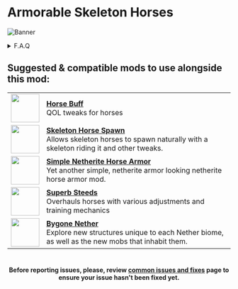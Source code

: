 # Armorable Skeleton Horses

![Banner](https://cdn.modrinth.com/data/cached_images/ac45569f602838ef26b7e6f63e278db646b351a0.png)


<details>
<summary>F.A.Q</summary>

- **Q: Does this mod work with modded horse armors and horses?**
  - **A:** Yes, it does work with almost all modded horse armors. And for the horses, only Bygone Nether's Wither Skeleton Horses supported for now!
#
- **Q: Is that mod compatible with resource packs that change horse armors?**
  - **A:** Yes!
#
- **Q: Where can i find this mod in CurseForge?**
  - **A:** For now this mod is a Modrinth exclusive.
#
- **Q: Can i use this mod in my modpack?**
  - **A:** Absolutely! Just make sure to credit us!

</details>



## Suggested & compatible mods to use alongside this mod:
<table>
    <tr>
      <td>
        <a href="https://modrinth.com/mod/horsebuff">
          <img src="https://cdn.modrinth.com/data/IrrG0G8l/dc08908b5415e6b7f8fff6ead57100881d6efdea_96.webp" width="64">
        </a>
      </td>
      <td>
        <b><a href="https://modrinth.com/mod/horsebuff">Horse Buff</a></b><br>
        QOL tweaks for horses
      </td>
    </tr>
    <tr>
      <td>
        <a href="https://modrinth.com/mod/skeleton-horse-spawn">
          <img src="https://cdn.modrinth.com/data/ZcqNoW8j/d9a8c687ac9a02f2655e61ab73bfdef0573ba2b8_96.webp" width="64">
        </a>
      </td>
      <td>
        <b><a href="https://modrinth.com/mod/skeleton-horse-spawn">Skeleton Horse Spawn</a></b><br>
        Allows skeleton horses to spawn naturally with a skeleton riding it and other tweaks.
      </td>
    </tr>
    <tr>
      <td>
        <a href="https://modrinth.com/mod/simple-netherite-horse-armor">
          <img src="https://cdn.modrinth.com/data/nDFVOeq7/84ae7ac113b56081e0d6da1e27acaa677f961e7e_96.webp" width="64">
        </a>
      </td>
      <td>
        <b><a href="https://modrinth.com/mod/simple-netherite-horse-armor">Simple Netherite Horse Armor</a></b><br>
        Yet another simple, netherite armor looking netherite horse armor mod.
      </td>
    </tr>
    <tr>
      <td>
        <a href="https://modrinth.com/mod/superb-steeds">
          <img src="https://cdn.modrinth.com/data/UIZkbR3j/700bc0953179724e0eef33b44b7a22cd424630a5.png" width="64">
        </a>
      </td>
      <td>
        <b><a href="https://modrinth.com/mod/superb-steeds">Superb Steeds</a></b><br>
        Overhauls horses with various adjustments and training mechanics
      </td>
    </tr>
      <tr>
      <td>
        <a href="https://modrinth.com/mod/bygone-nether">
          <img src="https://cdn.modrinth.com/data/kt3BLgXB/6323060551684be5f2ec470fa4b5ec9fd25e7d29_96.webp" width="64">
        </a>
      </td>
      <td>
        <b><a href="https://modrinth.com/mod/bygone-nether">Bygone Nether</a></b><br>
        Explore new structures unique to each Nether biome, as well as the new mobs that inhabit them.
      </td>
    </tr>
</table>

#

<div align="center">

**Before reporting issues, please, review [common issues and fixes](https://github.com/VipCoder8/ArmorableSkeletonHorses/wiki/Common-issues-and-fixes.) page to ensure your issue hasn't been fixed yet.**

</div>